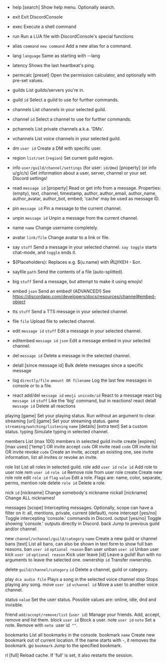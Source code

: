 - help [search]   Show help menu. Optionally search.
- exit    Exit DiscordConsole
- exec    Execute a shell command
- run     Run a LUA file with DiscordConsole's special functions
- alias `command` `new command`   Add a new alias for a command.
- lang `language` Same as starting with --lang
- latency Shows the last heartbeat's ping.
- permcalc [preset]       Open the permission calculator, and optionally with pre-set values.

- guilds          List guilds/servers you're in.
- guild `id`      Select a guild to use for further commands.
- channels        List channels in your selected guild.
- channel `id`    Select a channel to use for further commands.
- pchannels       List private channels a.k.a. 'DMs'.
- vchannels       List voice channels in your selected guild.
- dm `user id`    Create a DM with specific user.

- region `list/set` (`region`)    Set current guild region.

- info `user/guild/channel/settings` (for user: `id/@me`) [property] (or info u/g/c/s)    Get information about a user, server, channel or your set Discord settings!
- read `message id` [property]    Read or get info from a message. Properties: (empty), text, channel, timestamp, author, author_email, author_name, author_avatar, author_bot, embed; 'cache' may be used as message ID.
- pin `message id`        Pin a message to the current channel.
- unpin `message id`      Unpin a message from the current channel.

- name `name`     Change username completely.
- avatar `link/file`      Change avatar to a link or file.

- say `stuff`     Send a message in your selected channel. `say toggle` starts chat-mode, and `toggle` ends it.
- ${Placeholders}:        Replaces e.g. ${u.name} with ЙЦУКЕН - Бот.
- sayfile `path`  Send the contents of a file (auto-splitted).
- big `stuff`     Send a message, but attempt to make it using emojis!
- embed `json`    Send an embed! (ADVANCED!) See https://discordapp.com/developers/docs/resources/channel#embed-object
- tts `stuff`     Send a TTS message in your selected channel.
- file `file`     Upload file to selected channel.

- edit `message id` `stuff`       Edit a message in your selected channel.
- editembed `message id` `json`   Edit a message embed in your selected channel.
- del `message id`        Delete a message in the selected channel.
- delall [since message id]       Bulk delete messages since a specific message
- log `directly/file` `amount OR filename`        Log the last few messages in console or to a file.
- react add/del `message id` `emoji unicode/id`   React to a message
react big `message id` `stuff`  Like the 'big' command, but in reactions!
react delall `message id`       Delete all reactions

playing [game]  Set your playing status. Run without an argument to clear.
streaming [url] [game]  Set your streaming status.
game `streaming/watching/listening` `name` [details] [extra text]       Set a custom status.
typing  Simulate typing in selected channel.

members List (max 100) members in selected guild
invite create [expires] [max uses] ['temp'] OR invite accept `code` OR invite read `code` OR invite list OR invite revoke `code` Create an invite, accept an existing one, see invite information, list all invites or revoke an invite.

role list       List all roles in selected guild.
role add `user id` `role id`    Add role to user
role rem `user id` `role id`    Remove role from user
role create     Create new role
role edit `role id` `flag` `value`      Edit a role. Flags are: name, color, separate, perms, mention
role delete `role id`   Delete a role.

nick `id` [nickname]    Change somebody's nickname
nickall [nickname]      Change ALL nicknames!

messages [scope]        Intercepting messages. Optionally, scope can have a filter on it: all, mentions, private, current (default), none
intercept [yes/no]      Toggle intercepting 'console.' commands in Discord.
output [yes/no] Toggle showing 'console.' outputs directly in Discord.
back    Jump to previous guild and/or channel.

new `channel/vchannel/guild/category` `name`    Create a new guild or channel
bans [text]     List all bans, can also be shown in text form to show full ban reasons.
ban `user id` `optional reason` Ban user
unban `user id` Unban user
kick `user id` `optional reason`        Kick user
leave [id]      Leave a guild! Run with no arguments to leave the selected one.
ownership `id`  Transfer ownership.

delete `guild/channel/category` `id`    Delete a channel, guild or category.

play `dca audio file`   Plays a song in the selected voice channel
stop    Stops playing any song.
move `user id` `vchannel id`    Move a user to another voice channel.

status `value`  Set the user status. Possible values are: online, idle, dnd and invisible.

friend `add/accept/remove/list` (`user id`)     Manage your friends. Add, accept, remove and list them.
block `user id` Block a user.
note `user id` `note`   Set a note. Remove with `note `user id` ""`.

bookmarks       List all bookmarks in the console.
bookmark `name` Create new bookmark out of current location. If the name starts with -, it removes the bookmark.
go `bookmark`   Jump to the specified bookmark.

rl [full]       Reload cache. If 'full' is set, it also restarts the session.
